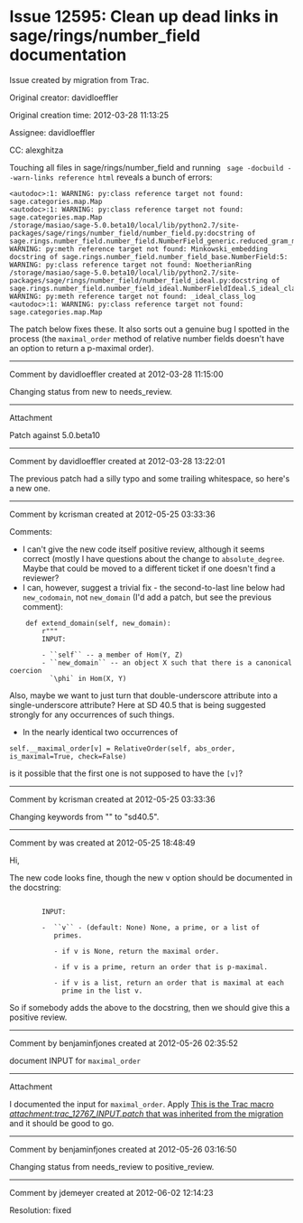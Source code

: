 # Issue 12595: Clean up dead links in sage/rings/number_field documentation

Issue created by migration from Trac.

Original creator: davidloeffler

Original creation time: 2012-03-28 11:13:25

Assignee: davidloeffler

CC:  alexghitza

Touching all files in sage/rings/number_field and running ` sage -docbuild --warn-links reference html` reveals a bunch of errors:

```
<autodoc>:1: WARNING: py:class reference target not found: sage.categories.map.Map
<autodoc>:1: WARNING: py:class reference target not found: sage.categories.map.Map
/storage/masiao/sage-5.0.beta10/local/lib/python2.7/site-packages/sage/rings/number_field/number_field.py:docstring of sage.rings.number_field.number_field.NumberField_generic.reduced_gram_matrix:13: WARNING: py:meth reference target not found: Minkowski_embedding
docstring of sage.rings.number_field.number_field_base.NumberField:5: WARNING: py:class reference target not found: NoetherianRing
/storage/masiao/sage-5.0.beta10/local/lib/python2.7/site-packages/sage/rings/number_field/number_field_ideal.py:docstring of sage.rings.number_field.number_field_ideal.NumberFieldIdeal.S_ideal_class_log:1: WARNING: py:meth reference target not found: _ideal_class_log
<autodoc>:1: WARNING: py:class reference target not found: sage.categories.map.Map
```


The patch below fixes these. It also sorts out a genuine bug I spotted in the process (the `maximal_order` method of relative number fields doesn't have an option to return a p-maximal order).


---

Comment by davidloeffler created at 2012-03-28 11:15:00

Changing status from new to needs_review.


---

Attachment

Patch against 5.0.beta10


---

Comment by davidloeffler created at 2012-03-28 13:22:01

The previous patch had a silly typo and some trailing whitespace, so here's a new one.


---

Comment by kcrisman created at 2012-05-25 03:33:36

Comments:
* I can't give the new code itself positive review, although it seems correct (mostly I have questions about the change to `absolute_degree`.  Maybe that could be moved to a different ticket if one doesn't find a reviewer?
* I can, however, suggest a trivial fix - the second-to-last line below had `new_codomain`, not `new_domain` (I'd add a patch, but see the previous comment):

```
    def extend_domain(self, new_domain):
        r"""
        INPUT:
 
        - ``self`` -- a member of Hom(Y, Z)
        - ``new_domain`` -- an object X such that there is a canonical coercion
          `\phi` in Hom(X, Y)
```

  Also, maybe we want to just turn that double-underscore attribute into a single-underscore attribute?  Here at SD 40.5 that is being suggested strongly for any occurrences of such things.
* In the nearly identical two occurrences of 

```
self.__maximal_order[v] = RelativeOrder(self, abs_order, is_maximal=True, check=False)
```

  is it possible that the first one is not supposed to have the `[v]`?


---

Comment by kcrisman created at 2012-05-25 03:33:36

Changing keywords from "" to "sd40.5".


---

Comment by was created at 2012-05-25 18:48:49

Hi,

The new code looks fine, though the new v option should be documented in the docstring:


```

        INPUT:
       
        -  ``v`` - (default: None) None, a prime, or a list of
           primes.

           - if v is None, return the maximal order.

           - if v is a prime, return an order that is p-maximal.

           - if v is a list, return an order that is maximal at each
             prime in the list v.
```


So if somebody adds the above to the docstring, then we should give this a positive review.


---

Comment by benjaminfjones created at 2012-05-26 02:35:52

document INPUT for `maximal_order`


---

Attachment

I documented the input for `maximal_order`. Apply [This is the Trac macro *attachment:trac_12767_INPUT.patch* that was inherited from the migration](https://trac.sagemath.org/wiki/WikiMacros#attachment:trac_12767_INPUT.patch-macro) and it should be good to go.


---

Comment by benjaminfjones created at 2012-05-26 03:16:50

Changing status from needs_review to positive_review.


---

Comment by jdemeyer created at 2012-06-02 12:14:23

Resolution: fixed
